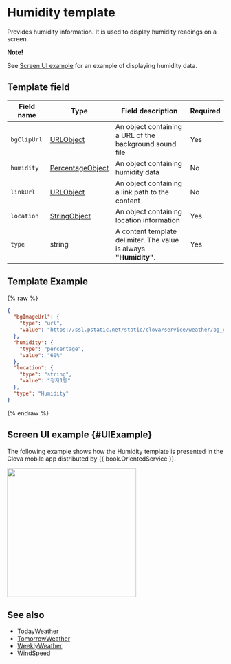 # Humidity template
Provides humidity information. It is used to display humidity readings on a screen.

<div class="note">
<p><strong>Note!</strong></p>
<p>See <a href="#UIExample">Screen UI example</a> for an example of displaying humidity data.</p>
</div>

## Template field

| Field name  | Type  | Field description  | Required |
|---------------|---------|-----------------------------|---------|
| `bgClipUrl`  | [URLObject](/CIC/References/ContentTemplates/Shared_Objects.md#URLObject) | An object containing a URL of the background sound file | Yes |
| `humidity`  | [PercentageObject](/CIC/References/ContentTemplates/Shared_Objects.md#PercentageObject) | An object containing humidity data | No |
| `linkUrl`  | [URLObject](/CIC/References/ContentTemplates/Shared_Objects.md#URLObject) | An object containing a link path to the content  | No |
| `location`  | [StringObject](/CIC/References/ContentTemplates/Shared_Objects.md#StringObject) | An object containing location information | Yes |
| `type`  | string | A content template delimiter. The value is always **"Humidity"**. | Yes |

## Template Example

{% raw %}
```json
{
  "bgImageUrl": {
    "type": "url",
    "value": "https://ssl.pstatic.net/static/clova/service/weather/bg_cloud_night.mp4"
  },
  "humidity": {
    "type": "percentage",
    "value": "60%"
  },
  "location": {
    "type": "string",
    "value": "정자1동"
  },
  "type": "Humidity"
}
```
{% endraw %}

## Screen UI example {#UIExample}
The following example shows how the Humidity template is presented in the Clova mobile app distributed by {{ book.OrientedService }}.
<div class="midAlign"><img style="width: 300px !important" src="/CIC/Resources/Images/Content-Template-Humidity.png" /></div>

## See also
* [TodayWeather](/CIC/References/ContentTemplates/TodayWeather.md)
* [TomorrowWeather](/CIC/References/ContentTemplates/TomorrowWeather.md)
* [WeeklyWeather](/CIC/References/ContentTemplates/WeeklyWeather.md)
* [WindSpeed](/CIC/References/ContentTemplates/WindSpeed.md)